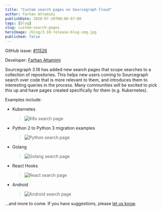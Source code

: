 ```yaml
---
title: "Custom search pages on Sourcegraph Cloud"
author: Farhan Attamimi
publishDate: 2020-07-20T00:00-07:00
tags: [blog]
slug: custom-search-pages
heroImage: /blog/3.18-release-blog-img.jpg
published: false
---
```


GitHub issue: [#11526](https://github.com/sourcegraph/sourcegraph/issues/11526)

Developer: [Farhan Attamimi](https://github.com/attfarhan)

Sourcegraph 3.18 has added new search pages that scope searches to a collection of repositories. This helps new users coming to Sourcegraph search over
code that is more relevant to them, and introduces them to interesting queries in the process. Many communities will be excited to pick this up and
have pages created specifically for them (e.g. Kubernetes).

Examples include:

- Kubernetes

  > ![K8s search page](https://sourcegraphstatic.com/blog/3.18/k8s-search-page.png "K8s search page")

- Python 2 to Python 3 migration examples

  > ![Python search page](https://sourcegraphstatic.com/blog/3.18/resize-python-search-page.png "Python search page")

- Golang

  > ![Golang search page](https://sourcegraphstatic.com/blog/3.18/golang-search-page.png "Golang search page")

- React Hooks

  > ![React search page](https://sourcegraphstatic.com/blog/3.18/react-search-page.png "React search page")

- Android

  > ![Android search page](https://sourcegraphstatic.com/blog/3.18/resize-android-search-page.png "Android search page")

...and more to come. If you have suggestions, please [let us know](https://github.com/sourcegraph/sourcegraph/issues/new/choose).
